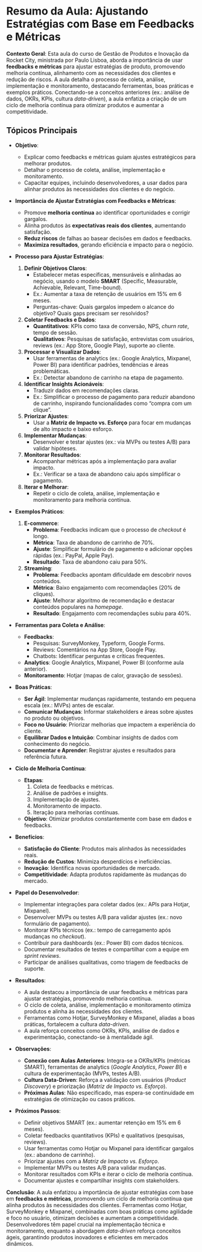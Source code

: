 # Resumo da Aula: Ajustando Estratégias com Base em Feedbacks e Métricas

**Contexto Geral**: Esta aula do curso de Gestão de Produtos e Inovação da Rocket City, ministrada por Paulo Lisboa, aborda a importância de usar **feedbacks e métricas** para ajustar estratégias de produto, promovendo melhoria contínua, alinhamento com as necessidades dos clientes e redução de riscos. A aula detalha o processo de coleta, análise, implementação e monitoramento, destacando ferramentas, boas práticas e exemplos práticos. Conectando-se a conceitos anteriores (ex.: análise de dados, OKRs, KPIs, cultura *data-driven*), a aula enfatiza a criação de um ciclo de melhoria contínua para otimizar produtos e aumentar a competitividade.

## Tópicos Principais

- **Objetivo**:
  - Explicar como feedbacks e métricas guiam ajustes estratégicos para melhorar produtos.
  - Detalhar o processo de coleta, análise, implementação e monitoramento.
  - Capacitar equipes, incluindo desenvolvedores, a usar dados para alinhar produtos às necessidades dos clientes e do negócio.

- **Importância de Ajustar Estratégias com Feedbacks e Métricas**:
  - Promove **melhoria contínua** ao identificar oportunidades e corrigir gargalos.
  - Alinha produtos às **expectativas reais dos clientes**, aumentando satisfação.
  - **Reduz riscos** de falhas ao basear decisões em dados e feedbacks.
  - **Maximiza resultados**, gerando eficiência e impacto para o negócio.

- **Processo para Ajustar Estratégias**:
  1. **Definir Objetivos Claros**:
     - Estabelecer metas específicas, mensuráveis e alinhadas ao negócio, usando o modelo **SMART** (Specific, Measurable, Achievable, Relevant, Time-bound).
     - Ex.: Aumentar a taxa de retenção de usuários em 15% em 6 meses.
     - Perguntas-chave: Quais gargalos impedem o alcance do objetivo? Quais gaps precisam ser resolvidos?
  2. **Coletar Feedbacks e Dados**:
     - **Quantitativos**: KPIs como taxa de conversão, NPS, *churn rate*, tempo de sessão.
     - **Qualitativos**: Pesquisas de satisfação, entrevistas com usuários, reviews (ex.: App Store, Google Play), suporte ao cliente.
  3. **Processar e Visualizar Dados**:
     - Usar ferramentas de analytics (ex.: Google Analytics, Mixpanel, Power BI) para identificar padrões, tendências e áreas problemáticas.
     - Ex.: Detectar abandono de carrinho na etapa de pagamento.
  4. **Identificar Insights Acionáveis**:
     - Traduzir dados em recomendações claras.
     - Ex.: Simplificar o processo de pagamento para reduzir abandono de carrinho, inspirando funcionalidades como “compra com um clique”.
  5. **Priorizar Ajustes**:
     - Usar a **Matriz de Impacto vs. Esforço** para focar em mudanças de alto impacto e baixo esforço.
  6. **Implementar Mudanças**:
     - Desenvolver e testar ajustes (ex.: via MVPs ou testes A/B) para validar hipóteses.
  7. **Monitorar Resultados**:
     - Acompanhar métricas após a implementação para avaliar impacto.
     - Ex.: Verificar se a taxa de abandono caiu após simplificar o pagamento.
  8. **Iterar e Melhorar**:
     - Repetir o ciclo de coleta, análise, implementação e monitoramento para melhoria contínua.

- **Exemplos Práticos**:
  1. **E-commerce**:
     - **Problema**: Feedbacks indicam que o processo de *checkout* é longo.
     - **Métrica**: Taxa de abandono de carrinho de 70%.
     - **Ajuste**: Simplificar formulário de pagamento e adicionar opções rápidas (ex.: PayPal, Apple Pay).
     - **Resultado**: Taxa de abandono caiu para 50%.
  2. **Streaming**:
     - **Problema**: Feedbacks apontam dificuldade em descobrir novos conteúdos.
     - **Métrica**: Baixo engajamento com recomendações (20% de cliques).
     - **Ajuste**: Melhorar algoritmo de recomendação e destacar conteúdos populares na *homepage*.
     - **Resultado**: Engajamento com recomendações subiu para 40%.

- **Ferramentas para Coleta e Análise**:
  - **Feedbacks**:
     - Pesquisas: SurveyMonkey, Typeform, Google Forms.
     - Reviews: Comentários na App Store, Google Play.
     - Chatbots: Identificar perguntas e críticas frequentes.
  - **Analytics**: Google Analytics, Mixpanel, Power BI (conforme aula anterior).
  - **Monitoramento**: Hotjar (mapas de calor, gravação de sessões).

- **Boas Práticas**:
  - **Ser Ágil**: Implementar mudanças rapidamente, testando em pequena escala (ex.: MVPs) antes de escalar.
  - **Comunicar Mudanças**: Informar stakeholders e áreas sobre ajustes no produto ou objetivos.
  - **Foco no Usuário**: Priorizar melhorias que impactem a experiência do cliente.
  - **Equilibrar Dados e Intuição**: Combinar insights de dados com conhecimento do negócio.
  - **Documentar e Aprender**: Registrar ajustes e resultados para referência futura.

- **Ciclo de Melhoria Contínua**:
  - **Etapas**:
    1. Coleta de feedbacks e métricas.
    2. Análise de padrões e insights.
    3. Implementação de ajustes.
    4. Monitoramento de impacto.
    5. Iteração para melhorias contínuas.
  - **Objetivo**: Otimizar produtos constantemente com base em dados e feedbacks.

- **Benefícios**:
  - **Satisfação do Cliente**: Produtos mais alinhados às necessidades reais.
  - **Redução de Custos**: Minimiza desperdícios e ineficiências.
  - **Inovação**: Identifica novas oportunidades de mercado.
  - **Competitividade**: Adapta produtos rapidamente às mudanças do mercado.

- **Papel do Desenvolvedor**:
  - Implementar integrações para coletar dados (ex.: APIs para Hotjar, Mixpanel).
  - Desenvolver MVPs ou testes A/B para validar ajustes (ex.: novo formulário de pagamento).
  - Monitorar KPIs técnicos (ex.: tempo de carregamento após mudanças no *checkout*).
  - Contribuir para dashboards (ex.: Power BI) com dados técnicos.
  - Documentar resultados de testes e compartilhar com a equipe em *sprint reviews*.
  - Participar de análises qualitativas, como triagem de feedbacks de suporte.

- **Resultados**:
  - A aula destacou a importância de usar feedbacks e métricas para ajustar estratégias, promovendo melhoria contínua.
  - O ciclo de coleta, análise, implementação e monitoramento otimiza produtos e alinha às necessidades dos clientes.
  - Ferramentas como Hotjar, SurveyMonkey e Mixpanel, aliadas a boas práticas, fortalecem a cultura *data-driven*.
  - A aula reforça conceitos como OKRs, KPIs, análise de dados e experimentação, conectando-se à mentalidade ágil.

- **Observações**:
  - **Conexão com Aulas Anteriores**: Integra-se a OKRs/KPIs (métricas SMART), ferramentas de analytics (*Google Analytics*, *Power BI*) e cultura de experimentação (MVPs, testes A/B).
  - **Cultura Data-Driven**: Reforça a validação com usuários (*Product Discovery*) e priorização (*Matriz de Impacto vs. Esforço*).
  - **Próximas Aulas**: Não especificado, mas espera-se continuidade em estratégias de otimização ou casos práticos.

- **Próximos Passos**:
  - Definir objetivos SMART (ex.: aumentar retenção em 15% em 6 meses).
  - Coletar feedbacks quantitativos (KPIs) e qualitativos (pesquisas, reviews).
  - Usar ferramentas como Hotjar ou Mixpanel para identificar gargalos (ex.: abandono de carrinho).
  - Priorizar ajustes com a *Matriz de Impacto vs. Esforço*.
  - Implementar MVPs ou testes A/B para validar mudanças.
  - Monitorar resultados com KPIs e iterar o ciclo de melhoria contínua.
  - Documentar ajustes e compartilhar insights com stakeholders.

**Conclusão**: A aula enfatizou a importância de ajustar estratégias com base em **feedbacks e métricas**, promovendo um ciclo de melhoria contínua que alinha produtos às necessidades dos clientes. Ferramentas como Hotjar, SurveyMonkey e Mixpanel, combinadas com boas práticas como agilidade e foco no usuário, otimizam decisões e aumentam a competitividade. Desenvolvedores têm papel crucial na implementação técnica e monitoramento, enquanto a abordagem *data-driven* reforça conceitos ágeis, garantindo produtos inovadores e eficientes em mercados dinâmicos.